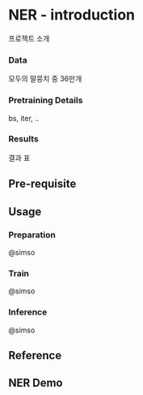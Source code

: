 # NER - introduction
  프로젝트 소개

### Data
모두의 말뭉치 중 36만개

### Pretraining Details
bs, iter, ..

### Results
결과 표

## Pre-requisite

## Usage

### Preparation
@simso
### Train
@simso
### Inference
@simso

## Reference

## NER Demo
